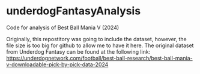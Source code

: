 # underdogFantasyAnalysis
Code for analysis of Best Ball Mania V (2024)

Originally, this repostitory was going to include the dataset, however, the file size is too big for github to allow me to have it here.
The original dataset from Underdog Fantasy can be found at the following link:
https://underdognetwork.com/football/best-ball-research/best-ball-mania-v-downloadable-pick-by-pick-data-2024
